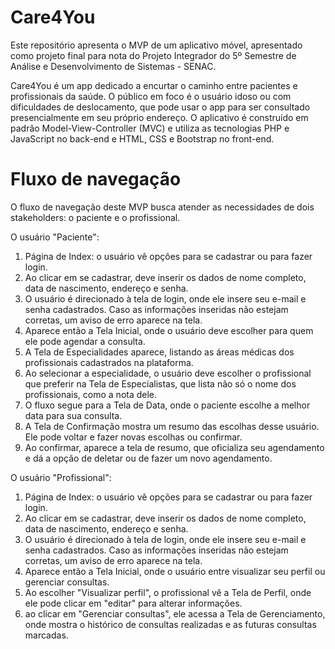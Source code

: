 # Care4You
Este repositório apresenta o MVP de um aplicativo móvel, apresentado como projeto final para nota do Projeto Integrador do 5º Semestre de Análise e Desenvolvimento de Sistemas - SENAC.

Care4You é um app dedicado a encurtar o caminho entre pacientes e profissionais da saúde. O público em foco é o usuário idoso ou com dificuldades de deslocamento, que pode usar o app para ser consultado presencialmente em seu próprio endereço.
O aplicativo é construído em padrão Model-View-Controller (MVC) e utiliza as tecnologias PHP e JavaScript no back-end e HTML, CSS e Bootstrap no front-end.

# Fluxo de navegação
O fluxo de navegação deste MVP busca atender as necessidades de dois stakeholders: o paciente e o profissional.

O usuário "Paciente":
1. Página de Index: o usuário vê opções para se cadastrar ou para fazer login.
2. Ao clicar em se cadastrar, deve inserir os dados de nome completo, data de nascimento, endereço e senha.
3. O usuário é direcionado à tela de login, onde ele insere seu e-mail e senha cadastrados. Caso as informações inseridas não estejam corretas, um aviso de erro aparece na tela.
4. Aparece então a Tela Inicial, onde o usuário deve escolher para quem ele pode agendar a consulta.
5. A Tela de Especialidades aparece, listando as áreas médicas dos profissionais cadastrados na plataforma.
6. Ao selecionar a especialidade, o usuário deve escolher o profissional que preferir na Tela de Especialistas, que lista não só o nome dos profissionais, como a nota dele.
7. O fluxo segue para a Tela de Data, onde o paciente escolhe a melhor data para sua consulta.
9. A Tela de Confirmação mostra um resumo das escolhas desse usuário. Ele pode voltar e fazer novas escolhas ou confirmar.
10. Ao confirmar, aparece a tela de resumo, que oficializa seu agendamento e dá a opção de deletar ou de fazer um novo agendamento.

O usuário "Profissional":
1. Página de Index: o usuário vê opções para se cadastrar ou para fazer login.
2. Ao clicar em se cadastrar, deve inserir os dados de nome completo, data de nascimento, endereço e senha.
3. O usuário é direcionado à tela de login, onde ele insere seu e-mail e senha cadastrados. Caso as informações inseridas não estejam corretas, um aviso de erro aparece na tela.
4. Aparece então a Tela Inicial, onde o usuário entre visualizar seu perfil ou gerenciar consultas.
5. Ao escolher "Visualizar perfil", o profissional vê a Tela de Perfil, onde ele pode clicar em "editar" para alterar informações.
6. ao clicar em "Gerenciar consultas", ele acessa a Tela de Gerenciamento, onde mostra o histórico de consultas realizadas e as futuras consultas marcadas. 




